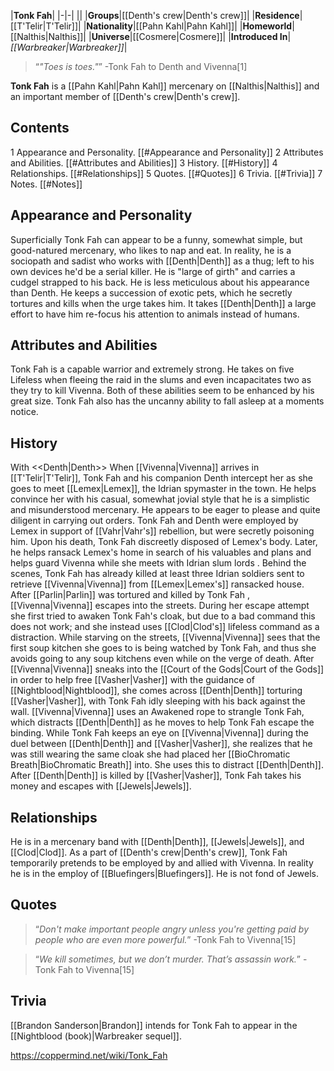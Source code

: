 |**Tonk Fah**|
|-|-|
||
|**Groups**|[[Denth's crew\|Denth's crew]]|
|**Residence**|[[T'Telir\|T'Telir]]|
|**Nationality**|[[Pahn Kahl\|Pahn Kahl]]|
|**Homeworld**|[[Nalthis\|Nalthis]]|
|**Universe**|[[Cosmere\|Cosmere]]|
|**Introduced In**|*[[Warbreaker\|Warbreaker]]*|

>“*"Toes is toes."*”
\-Tonk Fah to Denth and Vivenna[1]


**Tonk Fah** is a [[Pahn Kahl\|Pahn Kahl]] mercenary on [[Nalthis\|Nalthis]] and an important member of [[Denth's crew\|Denth's crew]].

## Contents

1 Appearance and Personality. [[#Appearance and Personality]] 
2 Attributes and Abilities. [[#Attributes and Abilities]] 
3 History. [[#History]] 
4 Relationships. [[#Relationships]] 
5 Quotes. [[#Quotes]] 
6 Trivia. [[#Trivia]] 
7 Notes. [[#Notes]] 


## Appearance and Personality
Superficially Tonk Fah can appear to be a funny, somewhat simple, but good-natured mercenary, who likes to nap and eat.
In reality, he is a sociopath and sadist who works with [[Denth\|Denth]] as a thug; left to his own devices he'd be a serial killer. He is "large of girth" and carries a cudgel strapped to his back. He is less meticulous about his appearance than Denth.
He keeps a succession of exotic pets, which he secretly tortures and kills when the urge takes him. It takes [[Denth\|Denth]] a large effort to have him re-focus his attention to animals instead of humans.

## Attributes and Abilities
Tonk Fah is a capable warrior and extremely strong. He takes on five Lifeless when fleeing the raid in the slums and even incapacitates two as they try to kill Vivenna. Both of these abilities seem to be enhanced by his great size.
Tonk Fah also has the uncanny ability to fall asleep at a moments notice.

## History
  With <<Denth\|Denth>>
When [[Vivenna\|Vivenna]] arrives in [[T'Telir\|T'Telir]], Tonk Fah and his companion Denth intercept her as she goes to meet [[Lemex\|Lemex]], the Idrian spymaster in the town. He helps convince her with his casual, somewhat jovial style that he is a simplistic and misunderstood mercenary. He appears to be eager to please and quite diligent in carrying out orders.
Tonk Fah and Denth were employed by Lemex in support of [[Vahr\|Vahr's]] rebellion, but were secretly poisoning him. Upon his death, Tonk Fah discreetly disposed of Lemex's body. Later, he helps ransack Lemex's home in search of his valuables and plans and helps guard Vivenna while she meets with Idrian slum lords . Behind the scenes, Tonk Fah has already killed at least three Idrian soldiers sent to retrieve [[Vivenna\|Vivenna]] from [[Lemex\|Lemex's]] ransacked house.
After [[Parlin\|Parlin]] was tortured and killed by Tonk Fah , [[Vivenna\|Vivenna]] escapes into the streets. During her escape attempt she first tried to awaken Tonk Fah's cloak, but due to a bad command this does not work; and she instead uses [[Clod\|Clod's]] lifeless command as a distraction. While starving on the streets, [[Vivenna\|Vivenna]] sees that the first soup kitchen she goes to is being watched by Tonk Fah, and thus she avoids going to any soup kitchens even while on the verge of death.
After [[Vivenna\|Vivenna]] sneaks into the [[Court of the Gods\|Court of the Gods]] in order to help free [[Vasher\|Vasher]] with the guidance of [[Nightblood\|Nightblood]], she comes across [[Denth\|Denth]] torturing [[Vasher\|Vasher]], with Tonk Fah idly sleeping with his back against the wall. [[Vivenna\|Vivenna]] uses an Awakened rope to strangle Tonk Fah, which distracts [[Denth\|Denth]] as he moves to help Tonk Fah escape the binding.
While Tonk Fah keeps an eye on [[Vivenna\|Vivenna]] during the duel between [[Denth\|Denth]] and [[Vasher\|Vasher]], she realizes that he was still wearing the same cloak she had placed her [[BioChromatic Breath\|BioChromatic Breath]] into. She uses this to distract [[Denth\|Denth]].
After [[Denth\|Denth]] is killed by [[Vasher\|Vasher]], Tonk Fah takes his money and escapes with [[Jewels\|Jewels]].

## Relationships
He is in a mercenary band with [[Denth\|Denth]], [[Jewels\|Jewels]], and [[Clod\|Clod]].
As a part of [[Denth's crew\|Denth's crew]], Tonk Fah temporarily pretends to be employed by and allied with Vivenna. In reality he is in the employ of [[Bluefingers\|Bluefingers]].
He is not fond of Jewels.

## Quotes
>“*Don't make important people angry unless you're getting paid by people who are even *more* powerful.*”
\-Tonk Fah to Vivenna[15]


>“*We kill sometimes, but we don’t murder. That’s assassin work.*”
\-Tonk Fah to Vivenna[15]


## Trivia
[[Brandon Sanderson\|Brandon]] intends for Tonk Fah to appear in the [[Nightblood (book)\|Warbreaker sequel]].


https://coppermind.net/wiki/Tonk_Fah